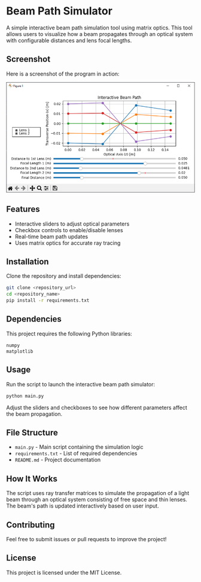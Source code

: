 # Beam Path Simulator

A simple interactive beam path simulation tool using matrix optics. 
This tool allows users to visualize how a beam propagates through an 
optical system with configurable distances and lens focal lengths.

## Screenshot
Here is a screenshot of the program in action:

![Beam Path Simulator Screenshot](images/overview.png)

## Features
- Interactive sliders to adjust optical parameters
- Checkbox controls to enable/disable lenses
- Real-time beam path updates
- Uses matrix optics for accurate ray tracing

## Installation

Clone the repository and install dependencies:

```bash
git clone <repository_url>
cd <repository_name>
pip install -r requirements.txt
```

## Dependencies
This project requires the following Python libraries:

```
numpy
matplotlib
```

## Usage
Run the script to launch the interactive beam path simulator:

```bash
python main.py
```

Adjust the sliders and checkboxes to see how different parameters affect 
the beam propagation.

## File Structure
- `main.py` - Main script containing the simulation logic
- `requirements.txt` - List of required dependencies
- `README.md` - Project documentation

## How It Works
The script uses ray transfer matrices to simulate the propagation of a 
light beam through an optical system consisting of free space and thin lenses. 
The beam's path is updated interactively based on user input.

## Contributing
Feel free to submit issues or pull requests to improve the project!

## License
This project is licensed under the MIT License.

